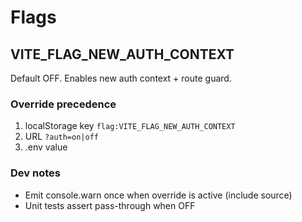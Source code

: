 # Flags

## VITE_FLAG_NEW_AUTH_CONTEXT
Default OFF. Enables new auth context + route guard.

### Override precedence
1. localStorage key `flag:VITE_FLAG_NEW_AUTH_CONTEXT`
2. URL `?auth=on|off`
3. .env value

### Dev notes
- Emit console.warn once when override is active (include source)
- Unit tests assert pass-through when OFF

